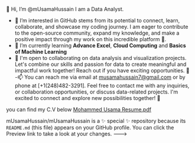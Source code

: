  👋 Hi, I’m @mUsamaHussain I am a Data Analyst.
- 👀 I’m interested in GitHub stems from its potential to connect, learn, collaborate, and showcase my coding journey.
  I am eager to contribute to the open-source community, expand my knowledge, and make a positive impact through my work on this incredible platform 🚀.
- 🌱 I’m currently learning **Advance Excel**, **Cloud Computing** and **Basics of Machine Learning**
- 💞️ I'm open to collaborating on data analysis and visualization projects. Let's combine our skills and passion for data to create meaningful and impactful work together! Reach out if you have exciting opportunities. 🚀
-📫 You can reach me via email at musamahussain7@gmail.com or by phone at [+1(248)482-3291]. Feel free to contact me with any inquiries, or collaboration opportunities, or discuss data-related projects. I'm excited to connect and explore new possibilities together! 🚀

you can find my C.V below
[Mohammed Usama Resume.pdf](https://github.com/mUsamaHussain/mUsamaHussain/files/12074632/Mohammed.Usama.Resume.pdf)

mUsamaHussain/mUsamaHussain is a ✨ special ✨ repository because its `README.md` (this file) appears on your GitHub profile.
You can click the Preview link to take a look at your changes.
--->
